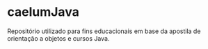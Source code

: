 # caelumJava
Repositório utilizado para fins educacionais em base da apostila de orientação a objetos e cursos Java.
